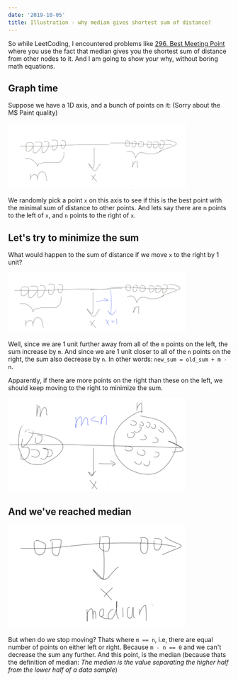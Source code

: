 ```yaml
---
date: '2019-10-05'
title: Illustration - why median gives shortest sum of distance?
---
```


So while LeetCoding, I encountered problems like [296. Best Meeting Point](https://leetcode.com/problems/best-meeting-point/) where you use the fact that median gives you the shortest sum of distance from other nodes to it. And I am going to show your why, without boring math equations.

## Graph time

Suppose we have a 1D axis, and a bunch of points on it: (Sorry about the M$ Paint quality)

![img1](1.png)

We randomly pick a point `x` on this axis to see if this is the best point with the minimal sum of distance to other points. And lets say there are `m` points to the left of `x`, and `n` points to the right of `x`.

## Let's try to minimize the sum

What would happen to the sum of distance if we move `x` to the right by 1 unit?

![img2](2.png)

Well, since we are 1 unit further away from all of the `m` points on the left, the sum increase by `m`. And since we are 1 unit closer to all of the `n` points on the right, the sum also decrease by `n`. In other words: `new_sum = old_sum + m - n`.

Apparently, if there are more points on the right than these on the left, we should keep moving to the right to minimize the sum.

![img3](3.png)

## And we've reached median

![img4](4.png)

But when do we stop moving? Thats where `m == n`, i.e, there are equal number of points on either left or right. Because `m - n == 0` and we can't decrease the sum any further. And this point, is the median (because thats the definition of median: _The median is the value separating the higher half from the lower half of a data sample_)